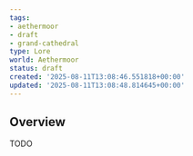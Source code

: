 ```yaml
---
tags:
- aethermoor
- draft
- grand-cathedral
type: Lore
world: Aethermoor
status: draft
created: '2025-08-11T13:08:46.551818+00:00'
updated: '2025-08-11T13:08:48.814645+00:00'
---
```




## Overview

TODO
